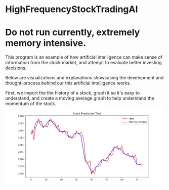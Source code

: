 # HighFrequencyStockTradingAI
# Do not run currently, extremely memory intensive.
This program is an example of how artificial intelligence can make sense of information from the stock market, and attempt to evaluate better investing decisions.

Below are visualizations and explanations showcasing the development and thought-process behind our this artificial intelligence works.

First, we import the the history of a stock, graph it so it's easy to understand, and create a moving average graph to help understand the momentum of the stock.
![alt text](graph1.png)
